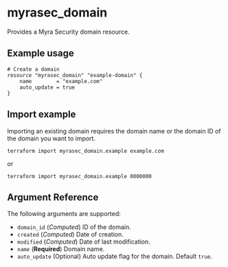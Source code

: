 # myrasec_domain

Provides a Myra Security domain resource.

## Example usage

```hcl
# Create a domain
resource "myrasec_domain" "example-domain" {
    name        = "example.com"
    auto_update = true
}
```

## Import example
Importing an existing domain requires the domain name or the domain ID of the domain you want to import.
```hcl
terraform import myrasec_domain.example example.com
```
or  
```hcl
terraform import myrasec_domain.example 0000000
```
## Argument Reference

The following arguments are supported:

* `domain_id` (*Computed*) ID of the domain.
* `created` (*Computed*) Date of creation.
* `modified` (*Computed*) Date of last modification.
* `name` (**Required**) Domain name.
* `auto_update` (Optional) Auto update flag for the domain. Default `true`.
